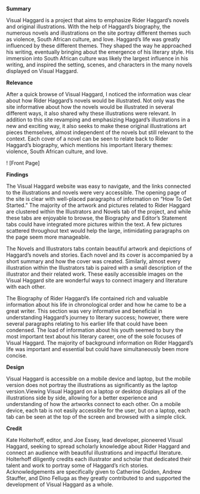 
**Summary**

Visual Haggard is a project that aims to emphasize Rider Haggard’s novels and original illustrations. With the help of Haggard’s biography, the numerous novels and illustrations on the site portray different themes such as violence, South African culture, and love. Haggard’s life was greatly influenced by these different themes. They shaped the way he approached his writing, eventually bringing about the emergence of his literary style. His immersion into South African culture was likely the largest influence in his writing, and inspired the setting, scenes, and characters in the many novels displayed on Visual Haggard.

**Relevance**

After a quick browse of Visual Haggard, I noticed the information was clear about how Rider Haggard’s novels would be illustrated. Not only was the site informative about how the novels would be illustrated in several different ways, it also shared why these illustrations were relevant. In addition to this site revamping and emphasizing Haggard’s illustrations in a new and exciting way, it also seeks to make these original illustrations art pieces themselves, almost independent of the novels but still relevant to the context. Each cover of a novel can be seen to relate back to Rider Haggard’s biography, which mentions his important literary themes: violence, South African culture, and love.

! [Front Page]

**Findings**

The Visual Haggard website was easy to navigate, and the links connected to the illustrations and novels were very accessible. The opening page of the site is clear with well-placed paragraphs of information on “How To Get Started.” The majority of the artwork and pictures related to Rider Haggard are clustered within the Illustrators and Novels tab of the project, and while these tabs are enjoyable to browse, the Biography and Editor’s Statement tabs could have integrated more pictures within the text. A few pictures scattered throughout text would help the large, intimidating paragraphs on the page seem more manageable. 

The Novels and Illustrators tabs contain beautiful artwork and depictions of Haggard’s novels and stories. Each novel and its cover is accompanied by a short summary and how the cover was created. Similarly, almost every illustration within the Illustrators tab is paired with a small description of the illustrator and their related work. These easily accessible images on the Visual Haggard site are wonderful ways to connect imagery and literature with each other. 

The Biography of Rider Haggard’s life contained rich and valuable information about his life in chronological order and how he came to be a great writer. This section was very informative and beneficial in understanding Haggard’s journey to literary success; however, there were several paragraphs relating to his earlier life that could have been condensed. The load of information about his youth seemed to bury the most important text about his literary career, one of the sole focuses of Visual Haggard. The majority of background information on Rider Haggard’s life was important and essential but could have simultaneously been more concise. 

**Design**

Visual Haggard is accessible on a mobile device and laptop, but the mobile version does not portray the illustrations as significantly as the laptop version.Viewing Visual Haggard on a laptop or desktop displays all of the illustrations side by side, allowing for a better experience and understanding of how the artworks connect to each other. On a mobile device, each tab is not easily accessible for the user, but on a laptop, each tab can be seen at the top of the screen and browsed with a simple click.

**Credit**

Kate Holterhoff, editor, and Joe Essey, lead developer, pioneered Visual Haggard, seeking to spread scholarly knowledge about Rider Haggard and connect an audience with beautiful illustrations and impactful literature. Holterhoff diligently credits each illustrator and scholar that dedicated their talent and work to portray some of Haggard’s rich stories. Acknowledgements are specifically given to Catherine Golden, Andrew Stauffer, and Dino Felluga as they greatly contributed to and supported the development of Visual Haggard as a whole.
